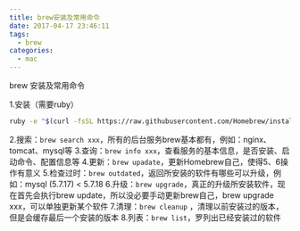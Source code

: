 ```yaml
---
title: brew安装及常用命令
date: 2017-04-17 23:46:11
tags:
  - brew
categories:
  - mac
---
```


brew 安装及常用命令

<!-- more -->
1.安装（需要ruby）
   ```bash
   ruby -e "$(curl -fsSL https://raw.githubusercontent.com/Homebrew/install/master/install)"
   ```
2.搜索：`brew search xxx`，所有的后台服务brew基本都有，例如：nginx、tomcat、mysql等
3.查询：`brew info xxx`，查看服务的基本信息，是否安装、启动命令、配置信息等
4.更新：`brew upadate`，更新Homebrew自己，使得5、6操作有意义
5.检查过时：`brew outdated`，返回所安装的软件有哪些可以升级，例如：mysql (5.7.17) < 5.7.18
6.升级：`brew upgrade`，真正的升级所安装软件，现在首先会执行brew update，所以没必要手动更新brew自己，brew upgrade xxx，可以单独更新某个软件
7.清理：`brew cleanup` ，清理以前安装过的版本，但是会缓存最后一个安装的版本
8.列表：`brew list`，罗列出已经安装过的软件 